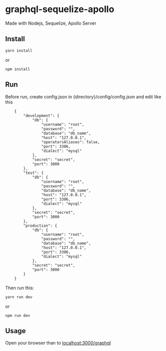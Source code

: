 

# graphql-sequelize-apollo

Made with Nodejs, Sequelize, Apollo Server

## Install

    yarn install
or 

    npm install

## Run
Before run, create config.json in {directory}/config/config.json and edit 
like this

    	{
	    	"development": {
		    	"db": {
			    	"username": "root",
			    	"password": "",
			    	"database": "db_name",
			    	"host": "127.0.0.1",
			    	"operatorsAliases": false,
			    	"port": 3306,
			    	"dialect": "mysql"
		    	},
		    	"secret": "secret",
		    	"port": 3000
	    	},
	    	"test": {
		    	"db": {
			    	"username": "root",
			    	"password": "",
			    	"database": "db_name",
			    	"host": "127.0.0.1",
			    	"port": 3306,
			    	"dialect": "mysql"
				},
				"secret": "secret",
				"port": 3000
	    	},
	    	"production": {
		    	"db": {
			    	"username": "root",
			    	"password": "",
			    	"database": "db_name",
			    	"host": "127.0.0.1",
			    	"port": 3306,
			    	"dialect": "mysql"
		    	},
		    	"secret": "secret",
		    	"port": 3000
			}
		}
	
Then run this:

    yarn run dev
or

    npm run dev
    

## Usage

Open your browser than to [localhost:3000/graphql](http://localhost:3000/graphql)

